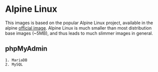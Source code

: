 # Alpine Linux

This images is based on the popular Alpine Linux project, available in the alpine [official image](https://hub.docker.com/_/alpine/).
Alpine Linux is much smaller than most distribution base images (~5MB), and thus leads to much slimmer images in general.

## phpMyAdmin

    1. MariaDB
    2. MySQL

